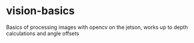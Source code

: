 # vision-basics
Basics of processing images with opencv on the jetson, works up to depth calculations and angle offsets
